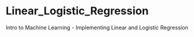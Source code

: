 # Linear_Logistic_Regression
Intro to Machine Learning - Implementing Linear and Logistic Regression
